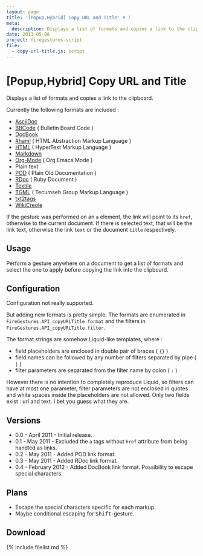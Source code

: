 ```yaml
---
layout: page
title: '[Popup,Hybrid] Copy URL and Title' # )
meta:
  description: Displays a list of formats and copies a link to the clipboard
date: 2011-05-08
project: firegestures-script
file:
  - copy-url-title.js: script
---
```


# [Popup,Hybrid] Copy URL and Title

Displays a list of formats and copies a link to the clipboard.

Currently the following formats are included :

* [AsciiDoc](http://methods.co.nz/asciidoc/)
* [BBCode](http://bbcode.org/) ( Bulletin Board Code )
* [DocBook](http://docs.oasis-open.org/docbook/)
* [#haml](http://haml-lang.com/) ( HTML Abstraction Markup Language )
* [HTML](http://w3.org/standards/techs/html) ( HyperText Markup Language )
* [Markdown](http://daringfireball.net/projects/markdown/)
* [Org-Mode](http://orgmode.org/) ( Org Emacs Mode )
* Plain text
* [POD](http://perldoc.perl.org/perlpod.html) ( Plain Old Documentation )
* [RDoc](http://rdoc.rubyforge.org/) ( Ruby Document )
* [Textile](http://textile.thresholdstate.com/)
* [TGML](http://tipmaster.com/includes/tgmlinfo.cfm) ( Tecumseh Group Markup Language )
* [txt2tags](http://txt2tags.org/)
* [WikiCreole](http://wikicreole.org/)

If the gesture was performed on an `a` element, the link will point to its `href`, otherwise to the current document.
If there is selected text, that will be the link text, otherwise the link `text` or the document `title` respectively.

## Usage

Perform a gesture anywhere on a document to get a list of formats and select the one to apply before copying the link into the clipboard.

## Configuration

Configuration not really supported.

But adding new formats is pretty simple. The formats are enumerated in `FireGestures.API_copyURLTitle.format` and the filters in `FireGestures.API_copyURLTitle.filter`.

The format strings are somehow Liquid-like templates, where :

* field placeholders are enclosed in double pair of braces ( `{}` )
* field names can be followed by any number of filters separated by pipe ( `|` )
* filter parameters are separated from the filter name by colon ( `:` )

However there is no intention to completely reproduce Liquid, so filters can have at most one parameter, filter parameters are not enclosed in quotes and white spaces
inside the placeholders are not allowed. Only two fields exist : url and text. I bet you guess what they are.

## Versions

+ 0.0 - April 2011 - Initial release.
+ 0.1 - May 2011 - Excluded the `a` tags without `href` attribute from being handled as links.
+ 0.2 - May 2011 - Added POD link format.
+ 0.3 - May 2011 - Added RDoc link format.
+ 0.4 - February 2012 - Added DocBook link format. Possibility to escape special characters.

## Plans

* Escape the special characters specific for each markup.
* Maybe conditional escaping for <kbd>Shift</kbd>-gesture.

## Download

{% include filelist.md %}
